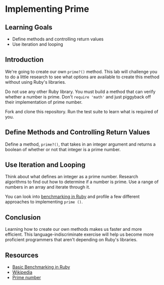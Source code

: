 # Implementing Prime

## Learning Goals

- Define methods and controlling return values
- Use iteration and looping

## Introduction

We're going to create our own `prime?()` method. This lab will challenge you to
do a little research to see what options are available to create this method
without using Ruby's libraries.

Do not use any other Ruby library. You must build a method that can verify
whether a number is prime. Don't `require 'math'` and just piggyback off their
implementation of prime number.

Fork and clone this repository. Run the test suite to learn what is required of
you.

## Define Methods and Controlling Return Values

Define a method, `prime?()`, that takes in an integer argument and returns a
boolean of whether or not that integer is a prime number.

## Use Iteration and Looping

Think about what defines an integer as a prime number. Research algorithms to
find out how to determine if a number is prime. Use a range of numbers in an array
and iterate through it.

You can look into [benchmarking in Ruby](http://rubylearning.com/blog/2013/06/19/how-do-i-benchmark-ruby-code/)
and profile a few different approaches to implementing `prime ()`.

## Conclusion

Learning how to create our own methods makes us faster and more efficient. This
language-indiscriminate exercise will help us become more proficient programmers
that aren't depending on Ruby's libraries.

## Resources
* [Basic Benchmarking in Ruby](http://rubylearning.com/blog/2013/06/19/how-do-i-benchmark-ruby-code/)
* [Wikipedia](http://en.wikipedia.org/)
* [Prime number](http://en.wikipedia.org/wiki/Prime_number)
